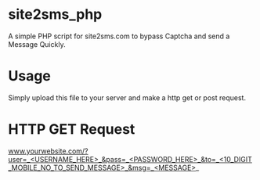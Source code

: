 # site2sms_php
A simple PHP script for site2sms.com to bypass Captcha and send a Message Quickly.
# Usage
Simply upload this file to your server and make a http get or post request.
# HTTP GET Request  
www.yourwebsite.com/?user=_<USERNAME_HERE>_&pass=_<PASSWORD_HERE>_&to=_<10_DIGIT_MOBILE_NO_TO_SEND_MESSAGE>_&msg=_<MESSAGE>_
